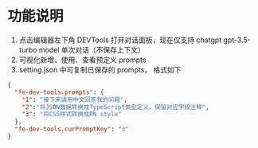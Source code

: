 # 功能说明

1. 点击编辑器左下角 DEVTools 打开对话面板，现在仅支持 chatgpt  gpt-3.5-turbo model 单次对话（不保存上下文）
2. 可视化新增、使用、查看预定义 prompts
3. setting.json 中可复制已保存的 prompts， 格式如下

```json
{
  "fe-dev-tools.prompts": {
    "1": "接下来请用中文回答我的问题",
    "2":"将JSON数据转换成TypeScript类型定义，保留对应字段注释",
    "3": "将CSS样式转换成RN style"
  },
  "fe-dev-tools.curPromptKey": "3"
}
```

